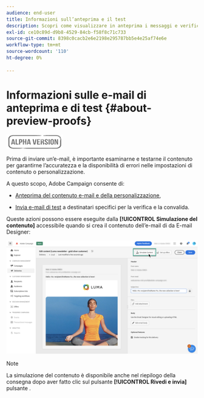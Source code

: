 ```yaml
---
audience: end-user
title: Informazioni sull’anteprima e il test
description: Scopri come visualizzare in anteprima i messaggi e verificare le e-mail
exl-id: ce10c89d-d9b8-4529-84cb-f58f8c71c733
source-git-commit: 8398c0cacb2e6e2198e295787bb5e4e25af74e6e
workflow-type: tm+mt
source-wordcount: '110'
ht-degree: 0%

---
```


# Informazioni sulle e-mail di anteprima e di test {#about-preview-proofs}

![](../assets/do-not-localize/badge.png)

Prima di inviare un’e-mail, è importante esaminarne e testarne il contenuto per garantirne l’accuratezza e la disponibilità di errori nelle impostazioni di contenuto o personalizzazione.

A questo scopo, Adobe Campaign consente di:

* [Anteprima del contenuto e-mail e della personalizzazione](#preview),

<!--* [Check the email rendering](#rendering) in popular desktop, mobile and web-based clients,-->
* [Invia e-mail di test](#send-proofs) a destinatari specifici per la verifica e la convalida.

Queste azioni possono essere eseguite dalla **[!UICONTROL Simulazione del contenuto]** accessibile quando si crea il contenuto dell’e-mail di da E-mail Designer:

![](assets/simulate.png)

>[!NOTE]
>
>La simulazione del contenuto è disponibile anche nel riepilogo della consegna dopo aver fatto clic sul pulsante **[!UICONTROL Rivedi e invia]** pulsante .
